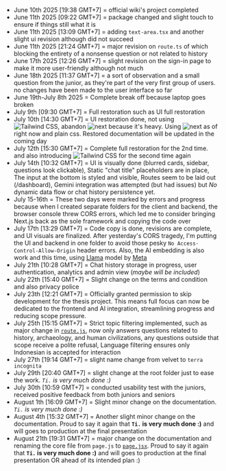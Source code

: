 - June 10th 2025 [19:38 GMT+7] = official wiki's project completed
- June 11th 2025 [09:22 GMT+7] = package changed and slight touch to ensure if things still what it is
- June 11th 2025 [13:09 GMT+7] = adding `text-area.tsx` and another slight ui revision although did not succeed
- June 11th 2025 [21:24 GMT+7] = major revision on `route.ts` of which blocking the entirety of a nonsense question or not related to history
- June 17th 2025 [12:26 GMT+7] = slight revision on the sign-in page to make it more user-friendly although not much
- June 18th 2025 [11:37 GMT+7] = a sort of observation and a small question from the junior, as they're part of the very first group of users. no changes have been made to the user interface so far
- June 19th-July 8th 2025 = Complete break off because laptop goes broken
- July 9th [09:30 GMT+7] = Full restoration such as UI full restoration
- July 10th [14:30 GMT+7] = UI restoration done, not using <img src="https://img.shields.io/badge/tailwind.css-%2338B2AC.svg?logo=tailwindcss&logoColor=white" alt="Tailwind CSS"/>, abandon <img src="https://img.shields.io/badge/next.js-%23000000.svg?logo=next.js&logoColor=white" alt="next"/> because it's heavy. Using <img src="https://img.shields.io/badge/vite-%23000000.svg?logo=vite&logoColor=pink" alt="next"/> as of right now and plain css. Restored documentation will be updated in the coming day
- July 12th [15:30 GMT+7] = Complete full restoration for the 2nd time. and also introducing <img src="https://img.shields.io/badge/tailwind.css-%2338B2AC.svg?logo=tailwindcss&logoColor=white" alt="Tailwind CSS"/> for the second time again
- July 14th [10:32 GMT+7] = UI is visually done (blurred cards, sidebar, questions look clickable), Static "chat title" placeholders are in place, The input at the bottom is styled and visible, Routes seem to be laid out (/dashboard), Gemini integration was attempted (but had issues) but _No_ dynamic data flow or chat history persistence yet.
- July 15-16th = These two days were marked by errors and progress because when I created separate folders for the client and backend, the browser console threw CORS errors, which led me to consider bringing Next.js back as the sole framework and copying the code over
- July 17th [13:29 GMT+7] = Code copy is done, revisions are complete, and UI visuals are finalized. After yesterday's CORS tragedy, I'm putting the UI and backend in one folder to avoid those pesky ``No Access-Control-Allow-Origin`` header errors. Also, the AI embedding is also work and this time, using [Llama](https://console.groq.com/docs/model/llama-3.2-3b-preview) model by [Meta](https://ai.meta.com/)
- July 21th [10:28 GMT+7] = Chat history storage in progress, user authentication, analytics and admin view (*maybe will be included*)
- July 22th [15:40 GMT+7] = Slight change on the terms and condition and also privacy police
- July 23th [12:21 GMT+7] = Officially granted permission to skip development for the thesis project. This means full focus can now be dedicated to the frontend and AI integration, streamlining progress and reducing scope pressure.
- July 25th [15:15 GMT+7] = Strict topic filtering implemented, such as major change in [`route.js`](/root/app/api/chat/route.js), now only answers questions related to history, archaeology, and human civilizations, any questions outside that scope receive a polite refusal, Language filtering ensures only Indonesian is accepted for interaction
- July 27th [19:14 GMT+7] = slight name change from velvet to `terra incognita`
- July 29th [20:40 GMT+7] = slight change at the root folder just to ease the work. _``Ti.`` is very much done :)_
- July 30th [10:59 GMT+7] = conducted usability test with the juniors, received positive feedback from both juniors and seniors
- August 1th [16:09 GMT+7] = Slight minor change on the documentation. _``Ti.`` is very much done :)_
- August 4th [15:32 GMT+7] = Another slight minor change on the documentation. Proud to say it again that __``Ti.`` is very much done :)__ and will goes to production at the final presentation
- August 21th [19:31 GMT+7] = major change on the documentation and renaming the core file from `page.js` to [`page.jsx`](/root/app/page.jsx). Proud to say it again that __``Ti.`` is very much done :)__ and will goes to production at the final presentation OR ahead of its intended plan :)